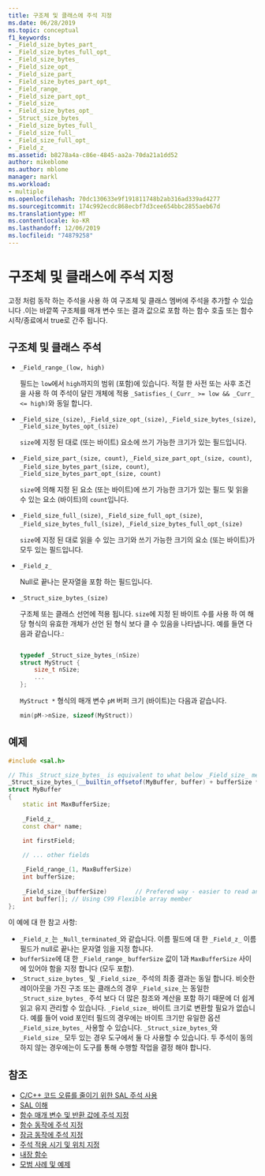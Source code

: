 ```yaml
---
title: 구조체 및 클래스에 주석 지정
ms.date: 06/28/2019
ms.topic: conceptual
f1_keywords:
- _Field_size_bytes_part_
- _Field_size_bytes_full_opt_
- _Field_size_bytes_
- _Field_size_opt_
- _Field_size_part_
- _Field_size_bytes_part_opt_
- _Field_range_
- _Field_size_part_opt_
- _Field_size_
- _Field_size_bytes_opt_
- _Struct_size_bytes_
- _Field_size_bytes_full_
- _Field_size_full_
- _Field_size_full_opt_
- _Field_z_
ms.assetid: b8278a4a-c86e-4845-aa2a-70da21a1dd52
author: mikeblome
ms.author: mblome
manager: markl
ms.workload:
- multiple
ms.openlocfilehash: 70dc130633e9f191811748b2ab316ad339ad4277
ms.sourcegitcommit: 174c992ecdc868ecbf7d3cee654bbc2855aeb67d
ms.translationtype: MT
ms.contentlocale: ko-KR
ms.lasthandoff: 12/06/2019
ms.locfileid: "74879258"
---
```

# <a name="annotating-structs-and-classes"></a>구조체 및 클래스에 주석 지정

고정 처럼 동작 하는 주석을 사용 하 여 구조체 및 클래스 멤버에 주석을 추가할 수 있습니다 .이는 바깥쪽 구조체를 매개 변수 또는 결과 값으로 포함 하는 함수 호출 또는 함수 시작/종료에서 true로 간주 됩니다.

## <a name="struct-and-class-annotations"></a>구조체 및 클래스 주석

- `_Field_range_(low, high)`

     필드는 `low`에서 `high`까지의 범위 (포함)에 있습니다.  적절 한 사전 또는 사후 조건을 사용 하 여 주석이 달린 개체에 적용 `_Satisfies_(_Curr_ >= low && _Curr_ <= high)`와 동일 합니다.

- `_Field_size_(size)`, `_Field_size_opt_(size)`, `_Field_size_bytes_(size)`, `_Field_size_bytes_opt_(size)`

     `size`에 지정 된 대로 (또는 바이트) 요소에 쓰기 가능한 크기가 있는 필드입니다.

- `_Field_size_part_(size, count)`, `_Field_size_part_opt_(size, count)`,         `_Field_size_bytes_part_(size, count)`, `_Field_size_bytes_part_opt_(size, count)`

     `size`에 의해 지정 된 요소 (또는 바이트)에 쓰기 가능한 크기가 있는 필드 및 읽을 수 있는 요소 (바이트)의 `count`입니다.

- `_Field_size_full_(size)`, `_Field_size_full_opt_(size)`, `_Field_size_bytes_full_(size)`, `_Field_size_bytes_full_opt_(size)`

     `size`에 지정 된 대로 읽을 수 있는 크기와 쓰기 가능한 크기의 요소 (또는 바이트)가 모두 있는 필드입니다.

- `_Field_z_`

     Null로 끝나는 문자열을 포함 하는 필드입니다.

- `_Struct_size_bytes_(size)`

     구조체 또는 클래스 선언에 적용 됩니다.  `size`에 지정 된 바이트 수를 사용 하 여 해당 형식의 유효한 개체가 선언 된 형식 보다 클 수 있음을 나타냅니다.  예를 들면 다음과 같습니다.:

    ```cpp

    typedef _Struct_size_bytes_(nSize)
    struct MyStruct {
        size_t nSize;
        ...
    };

    ```

     `MyStruct *` 형식의 매개 변수 `pM` 버퍼 크기 (바이트)는 다음과 같습니다.

    ```cpp
    min(pM->nSize, sizeof(MyStruct))
    ```

## <a name="example"></a>예제

```cpp
#include <sal.h>

// This _Struct_size_bytes_ is equivalent to what below _Field_size_ means.
_Struct_size_bytes_(__builtin_offsetof(MyBuffer, buffer) + bufferSize * sizeof(int))
struct MyBuffer
{
    static int MaxBufferSize;
    
    _Field_z_
    const char* name;
    
    int firstField;

    // ... other fields

    _Field_range_(1, MaxBufferSize)
    int bufferSize;
    
    _Field_size_(bufferSize)        // Prefered way - easier to read and maintain.
    int buffer[]; // Using C99 Flexible array member
};
```

이 예에 대 한 참고 사항:

- `_Field_z_`는 `_Null_terminated_`와 같습니다.  이름 필드에 대 한 `_Field_z_` 이름 필드가 null로 끝나는 문자열 임을 지정 합니다.
- `bufferSize`에 대 한 `_Field_range_` `bufferSize` 값이 1과 `MaxBufferSize` 사이에 있어야 함을 지정 합니다 (모두 포함).
- `_Struct_size_bytes_` 및 `_Field_size_` 주석의 최종 결과는 동일 합니다. 비슷한 레이아웃을 가진 구조 또는 클래스의 경우 `_Field_size_`는 동일한 `_Struct_size_bytes_` 주석 보다 더 많은 참조와 계산을 포함 하기 때문에 더 쉽게 읽고 유지 관리할 수 있습니다. `_Field_size_` 바이트 크기로 변환할 필요가 없습니다. 예를 들어 void 포인터 필드의 경우에는 바이트 크기만 유일한 옵션 `_Field_size_bytes_` 사용할 수 있습니다. `_Struct_size_bytes_`와 `_Field_size_` 모두 있는 경우 도구에서 둘 다 사용할 수 있습니다. 두 주석이 동의 하지 않는 경우에는이 도구를 통해 수행할 작업을 결정 해야 합니다.

## <a name="see-also"></a>참조

- [C/C++ 코드 오류를 줄이기 위한 SAL 주석 사용](../code-quality/using-sal-annotations-to-reduce-c-cpp-code-defects.md)
- [SAL 이해](../code-quality/understanding-sal.md)
- [함수 매개 변수 및 반환 값에 주석 지정](../code-quality/annotating-function-parameters-and-return-values.md)
- [함수 동작에 주석 지정](../code-quality/annotating-function-behavior.md)
- [잠금 동작에 주석 지정](../code-quality/annotating-locking-behavior.md)
- [주석 적용 시기 및 위치 지정](../code-quality/specifying-when-and-where-an-annotation-applies.md)
- [내장 함수](../code-quality/intrinsic-functions.md)
- [모범 사례 및 예제](../code-quality/best-practices-and-examples-sal.md)
